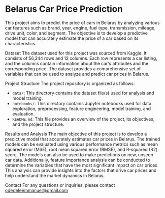 # Belarus Car Price Prediction
This project aims to predict the price of cars in Belarus by analyzing various car features such as brand, year, engine, fuel type, transmission, mileage, drive unit, color, and segment. The objective is to develop a predictive model that can accurately estimate the price of a car based on its characteristics.

Dataset
The dataset used for this project was sourced from Kaggle. It consists of 56,244 rows and 12 columns. Each row represents a car listing, and the columns contain information about the car's attributes and the corresponding price. The dataset provides a comprehensive set of variables that can be used to analyze and predict car prices in Belarus.

Project Structure
The project repository is organized as follows:
- `data/`: This directory contains the dataset file(s) used for analysis and model training.
- `notebooks/`: This directory contains Jupyter notebooks used for data exploration, preprocessing, feature engineering, model training, and evaluation.
- `README.md`: This file provides an overview of the project, its objectives, and the project structure.

Results and Analysis
The main objective of this project is to develop a predictive model that accurately estimates car prices in Belarus. The trained models can be evaluated using various performance metrics such as mean squared error (MSE), root mean squared error (RMSE), and R-squared (R2) score. The models can also be used to make predictions on new, unseen car data.
Additionally, feature importance analysis can be conducted to determine the variables that have the most significant impact on car prices. This analysis can provide insights into the factors that drive car prices and help understand the market dynamics in Belarus.

Contact
For any questions or inquiries, please contact 
odedeleemmanuel@gmail.com

